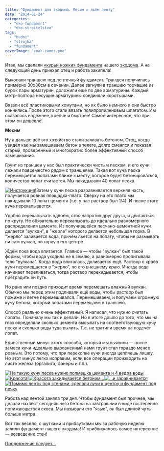 ```yaml
---
title: "Фундамент для экодома. Месим и льём ленту"
date: "2014-01-24"
categories: 
  - "eko-fundament"
  - "eko-stroitelstvo"
tags: 
  - "budni"
  - "strojka"
  - "fundament"
coverImage: "znak-zames.png"
---
```


Итак, мы сделали [«курьи ножки» фундамента](http://svobodaiznutri.ru/?p=20) нашего [экодома](http://svobodaiznutri.ru/?p=36). А на следующий день приехал отец и работа закипела!  
  
Выкопали траншею под ленточный фундамент. Траншея получилась примерно 30х30см в сечении. Далее загнули в траншею торчащие из бурок пары арматурин, доложили ещё по две арматурины. Каждый метр-полтора несущие арматурины соединяли коротышами.  
  
Вязали всё пластиковыми хомутами, но их было немного и они быстро кончились.После этого стали вязать полипропиленовым шпагатом. Им оказалось надёжнее, крепче и быстрее! Самое интересное, что при этом он дешевле!  
  

**Месим**

  
Ну а дальше всё это хозяйство стали заливать бетоном. Отец, когда увидел как мы замешиваем бетон в телеге, долго смеялся и показал старый, проверенный и многократно более эффективный способ замешивания.  
  
Грунт из траншеи у нас был практически чистым песком, и его кучи лежали повсеместно рядом с траншеями. Такая вот куча песка перемещается лопатами ближе к месту, которое будет бетонироваться, количество лопат считается. Мы накидывали 40 лопат песка.  
  
[![](images/D0-97-D0-B0-D0-BC-D0-B5-D1-81-D0-B2-D0-B5-D1-80-D1-82.jpg "Инструкция!")](http://svobodaiznutri.ru/wp-content/uploads/2014/01/D0-97-D0-B0-D0-BC-D0-B5-D1-81-D0-B2-D0-B5-D1-80-D1-82.jpg "Инструкция!")Затем у кучи песка разравнивается верхняя часть, получается ровная площадка-плато. Сверху на это плато мы накидывали 10 лопат цемента (т.е. у нас раствор был 1/4). И после этого куча перекапывается.  
  
Удобно перекапывать вдвоём, стоя напротив друг друга, и двигаяться по кругу. Не обязательно перекапывать до идеально равномерного распределения цемента. Из получившейся песчано-цементной кучи делается "вулкан", в "жерле" которого делается небольшая горка. В "жерло" заливается вода, причём льётся на лопату, чтобы не размывать ни сам вулкан, ни горку в его центре.  
  
Ждём пока вода впитается. Главное — чтобы "вулкан" был такой формы, чтобы вода уходила не в землю, а равномерно пропитывала тело "вулкана". Когда вода впиталась, доливается ещё. Раствор с краёв кучи перемещается в "жерло", по его внешнему краю. Иногда вода начинает переливаться, тогда раствор перекидывается, чтобы преградить ей путь.  
  
Но рано или поздно приходит время перемешать влажный вулкан. Обычно мы перед этим подливали ещё воды, чтобы раствор был пожиже и легче перемешивался. Перемешиваем, и получаем огромную кучу бетона, который лопатами перемещаем в траншею.  
  
Способ реально очень эффективный. Я написал, что нужно считать лопаты. Поначалу мы так и делали. Но в итоге дошло до того, что мы на глаз определяли сколько цемента высыпать на соответствующую кучу песка и сколько воды туда вылить. Т.е. не тратили время на подсчёт лопат.  
  
Единственный минус этого способа, который мы выявили — после замеса кучи идеально выровненный нами грунт стал гораздо менее ровным. Это потому, что при перекопке кучи иногда цепляешь лишку. Но этот минус легко исправим, если все операции производить на листе железа (оргалита, фанеры и т.п.).  
  

[![](images/IMG_20130813_162418.jpg "На такую кучу песка нужно полмешка цемента и 4 ведра воды")](http://svobodaiznutri.ru/wp-content/uploads/2014/01/IMG_20130813_162418.jpg "На такую кучу песка нужно полмешка цемента и 4 ведра воды")[![](images/IMG_20130813_162247.jpg "Красота!")](http://svobodaiznutri.ru/wp-content/uploads/2014/02/IMG_20130813_162247.jpg "Красота!")[![](images/IMG_20130813_162306.jpg "Красота закидывается бетоном...")](http://svobodaiznutri.ru/wp-content/uploads/2014/02/IMG_20130813_162306.jpg "Красота закидывается бетоном...")[![](images/IMG_20130813_162256.jpg "...и заравнивается")](http://svobodaiznutri.ru/wp-content/uploads/2014/02/IMG_20130813_162256.jpg "...и заравнивается")[![](images/IMG_20130813_195602.jpg "Помимо ленты под стенами, сделали лучи к центру и фундамент под печку")](http://svobodaiznutri.ru/wp-content/uploads/2014/01/IMG_20130813_195602.jpg "Помимо ленты под стенами, сделали лучи к центру и фундамент под печку")

  
Работа над лентой заняла три дня. Чтобы фундамент был прочнее, мы делали нахлёст сегодняшнего бетона на завтрашний в виде постепенно понижающегося скоса. Мы называли его "язык", он был длиной чуть больше метра.  
  
Вот так весело, с шутками и прибаутками мы за рабочую неделю залили фундамент нашего экодома! И приближалось самое интересное — возведение стен!  
  
[Продолжение следует...](http://svobodaiznutri.ru/?p=18)
